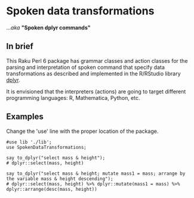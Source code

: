 # Spoken data transformations

...*aka* **"Spoken dplyr commands"** 

## In brief

This Raku Perl 6 package has grammar classes and action classes for the parsing and
interpretation of spoken command that specify data transformations as described and
implemented in the R/RStudio library [dplyr](https://dplyr.tidyverse.org).

It is envisioned that the interpreters (actions) are going to target different
programming languages: R, Mathematica, Python, etc.

## Examples

Change the 'use' line with the proper location of the package.

    #use lib './lib';
    use SpokenDataTransformations;

    say to_dplyr("select mass & height");
    # dplyr::select(mass, height) 
    
    say to_dplyr("select mass & height; mutate mass1 = mass; arrange by the variable mass & height descending");
    # dplyr::select(mass, height) %>% dplyr::mutate(mass1 = mass) %>% dplyr::arrange(desc(mass, height))



